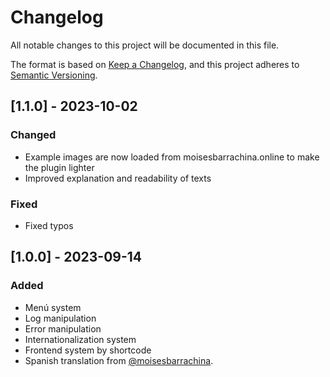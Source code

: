 # Changelog

All notable changes to this project will be documented in this file.

The format is based on [Keep a Changelog](https://keepachangelog.com/en/1.0.0/),
and this project adheres to [Semantic Versioning](https://semver.org/spec/v2.0.0.html).

## [1.1.0] - 2023-10-02

### Changed

- Example images are now loaded from moisesbarrachina.online to make the plugin lighter
- Improved explanation and readability of texts

### Fixed

- Fixed typos

## [1.0.0] - 2023-09-14

### Added

- Menú system
- Log manipulation
- Error manipulation
- Internationalization system
- Frontend system by shortcode
- Spanish translation from [@moisesbarrachina](https://github.com/moisesbarrachina).